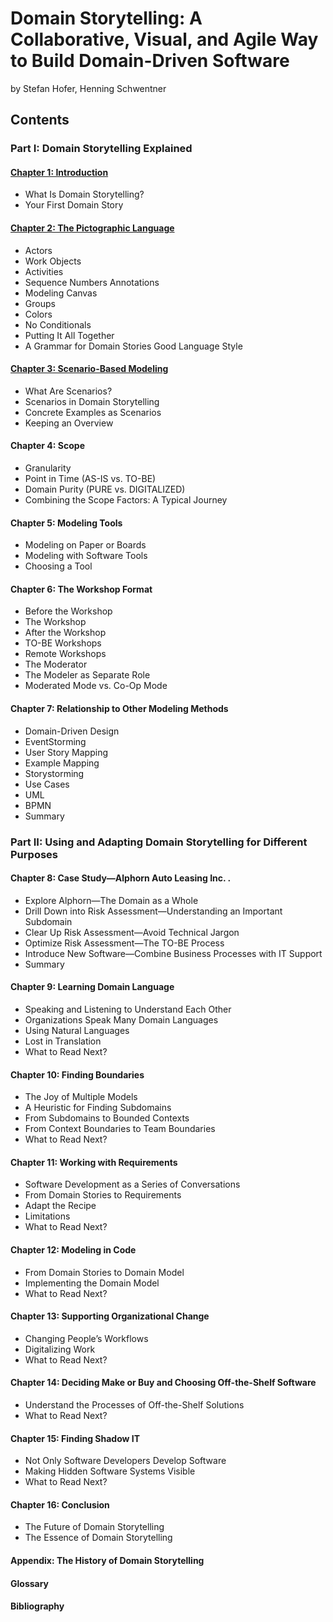 # Domain Storytelling: A Collaborative, Visual, and Agile Way to Build Domain-Driven Software
by Stefan Hofer, Henning Schwentner

## Contents
### Part I: Domain Storytelling Explained
#### [Chapter 1: Introduction](https://github.com/haesiku/books/tree/main/domain-storytelling/part1/c01-introduction.md)
- What Is Domain Storytelling?
- Your First Domain Story
#### [Chapter 2: The Pictographic Language](https://github.com/haesiku/books/tree/main/domain-storytelling/part1/c02-pictographic-language.md)
- Actors
- Work Objects
- Activities
- Sequence Numbers Annotations
- Modeling Canvas
- Groups
- Colors
- No Conditionals
- Putting It All Together
- A Grammar for Domain Stories Good Language Style
#### [Chapter 3: Scenario-Based Modeling](https://github.com/haesiku/books/tree/main/domain-storytelling/part1/c03-Scenario-based-modeling.md)

- What Are Scenarios?
- Scenarios in Domain Storytelling
- Concrete Examples as Scenarios
- Keeping an Overview
#### Chapter 4: Scope
- Granularity
- Point in Time (AS-IS vs. TO-BE)
- Domain Purity (PURE vs. DIGITALIZED)
- Combining the Scope Factors: A Typical Journey
#### Chapter 5: Modeling Tools
- Modeling on Paper or Boards
- Modeling with Software Tools
- Choosing a Tool
#### Chapter 6: The Workshop Format
- Before the Workshop
- The Workshop
- After the Workshop
- TO-BE Workshops
- Remote Workshops
- The Moderator
- The Modeler as Separate Role
- Moderated Mode vs. Co-Op Mode
#### Chapter 7: Relationship to Other Modeling Methods
- Domain-Driven Design
- EventStorming
- User Story Mapping
- Example Mapping
- Storystorming
- Use Cases
- UML
- BPMN
- Summary
### Part II: Using and Adapting Domain Storytelling for Different Purposes
#### Chapter 8: Case Study—Alphorn Auto Leasing Inc. .
- Explore Alphorn—The Domain as a Whole
- Drill Down into Risk Assessment—Understanding an Important Subdomain
- Clear Up Risk Assessment—Avoid Technical Jargon
- Optimize Risk Assessment—The TO-BE Process
- Introduce New Software—Combine Business Processes with IT Support
- Summary
#### Chapter 9: Learning Domain Language
- Speaking and Listening to Understand Each Other
- Organizations Speak Many Domain Languages
- Using Natural Languages
- Lost in Translation
- What to Read Next?
#### Chapter 10: Finding Boundaries
- The Joy of Multiple Models
- A Heuristic for Finding Subdomains
- From Subdomains to Bounded Contexts
- From Context Boundaries to Team Boundaries
- What to Read Next?
#### Chapter 11: Working with Requirements
- Software Development as a Series of Conversations
- From Domain Stories to Requirements
- Adapt the Recipe
- Limitations
- What to Read Next?
#### Chapter 12: Modeling in Code
- From Domain Stories to Domain Model
- Implementing the Domain Model
- What to Read Next?
#### Chapter 13: Supporting Organizational Change
- Changing People’s Workflows
- Digitalizing Work
- What to Read Next?
#### Chapter 14: Deciding Make or Buy and Choosing Off-the-Shelf Software
- Understand the Processes of Off-the-Shelf Solutions
- What to Read Next?
#### Chapter 15: Finding Shadow IT
- Not Only Software Developers Develop Software
- Making Hidden Software Systems Visible
- What to Read Next?
#### Chapter 16: Conclusion
- The Future of Domain Storytelling
- The Essence of Domain Storytelling

#### Appendix: The History of Domain Storytelling
#### Glossary
#### Bibliography

<EOD>

